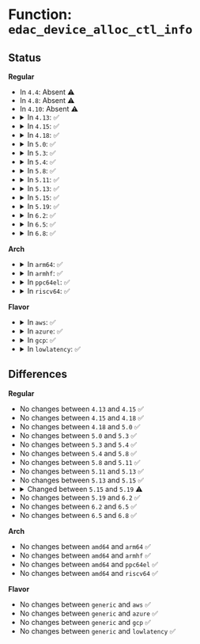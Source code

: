 # Function: <code>edac_device_alloc_ctl_info</code>

## Status
<b>Regular</b>
<ul>
<li>
In <code>4.4</code>: Absent ⚠️
</li>
<li>
In <code>4.8</code>: Absent ⚠️
</li>
<li>
In <code>4.10</code>: Absent ⚠️
</li>
<li>
<details>
<summary>In <code>4.13</code>: ✅</summary>

```c
struct edac_device_ctl_info *edac_device_alloc_ctl_info(unsigned int sz_private, char *edac_device_name, unsigned int nr_instances, char *edac_block_name, unsigned int nr_blocks, unsigned int offset_value, struct edac_dev_sysfs_block_attribute *attrib_spec, unsigned int nr_attrib, int device_index);
```

**Collision:** Unique Global

**Inline:** No

**Transformation:** False

**Instances:**

```
In drivers/edac/edac_device.c (ffffffff8175dc20)
Location: drivers/edac/edac_device.c:50
Inline: False
```
**Symbols:**

```
ffffffff8175dc20-ffffffff8175df5a: edac_device_alloc_ctl_info (STB_GLOBAL)
```
</details>
</li>
<li>
<details>
<summary>In <code>4.15</code>: ✅</summary>

```c
struct edac_device_ctl_info *edac_device_alloc_ctl_info(unsigned int sz_private, char *edac_device_name, unsigned int nr_instances, char *edac_block_name, unsigned int nr_blocks, unsigned int offset_value, struct edac_dev_sysfs_block_attribute *attrib_spec, unsigned int nr_attrib, int device_index);
```

**Collision:** Unique Global

**Inline:** No

**Transformation:** False

**Instances:**

```
In drivers/edac/edac_device.c (ffffffff817cfc90)
Location: drivers/edac/edac_device.c:50
Inline: False
```
**Symbols:**

```
ffffffff817cfc90-ffffffff817cffca: edac_device_alloc_ctl_info (STB_GLOBAL)
```
</details>
</li>
<li>
<details>
<summary>In <code>4.18</code>: ✅</summary>

```c
struct edac_device_ctl_info *edac_device_alloc_ctl_info(unsigned int sz_private, char *edac_device_name, unsigned int nr_instances, char *edac_block_name, unsigned int nr_blocks, unsigned int offset_value, struct edac_dev_sysfs_block_attribute *attrib_spec, unsigned int nr_attrib, int device_index);
```

**Collision:** Unique Global

**Inline:** No

**Transformation:** False

**Instances:**

```
In drivers/edac/edac_device.c (ffffffff81818970)
Location: drivers/edac/edac_device.c:50
Inline: False
```
**Symbols:**

```
ffffffff81818970-ffffffff81818c84: edac_device_alloc_ctl_info (STB_GLOBAL)
```
</details>
</li>
<li>
<details>
<summary>In <code>5.0</code>: ✅</summary>

```c
struct edac_device_ctl_info *edac_device_alloc_ctl_info(unsigned int sz_private, char *edac_device_name, unsigned int nr_instances, char *edac_block_name, unsigned int nr_blocks, unsigned int offset_value, struct edac_dev_sysfs_block_attribute *attrib_spec, unsigned int nr_attrib, int device_index);
```

**Collision:** Unique Global

**Inline:** No

**Transformation:** False

**Instances:**

```
In drivers/edac/edac_device.c (ffffffff81844210)
Location: drivers/edac/edac_device.c:50
Inline: False
```
**Symbols:**

```
ffffffff81844210-ffffffff81844524: edac_device_alloc_ctl_info (STB_GLOBAL)
```
</details>
</li>
<li>
<details>
<summary>In <code>5.3</code>: ✅</summary>

```c
struct edac_device_ctl_info *edac_device_alloc_ctl_info(unsigned int sz_private, char *edac_device_name, unsigned int nr_instances, char *edac_block_name, unsigned int nr_blocks, unsigned int offset_value, struct edac_dev_sysfs_block_attribute *attrib_spec, unsigned int nr_attrib, int device_index);
```

**Collision:** Unique Global

**Inline:** No

**Transformation:** False

**Instances:**

```
In drivers/edac/edac_device.c (ffffffff81887180)
Location: drivers/edac/edac_device.c:50
Inline: False
```
**Symbols:**

```
ffffffff81887180-ffffffff818874a4: edac_device_alloc_ctl_info (STB_GLOBAL)
```
</details>
</li>
<li>
<details>
<summary>In <code>5.4</code>: ✅</summary>

```c
struct edac_device_ctl_info *edac_device_alloc_ctl_info(unsigned int sz_private, char *edac_device_name, unsigned int nr_instances, char *edac_block_name, unsigned int nr_blocks, unsigned int offset_value, struct edac_dev_sysfs_block_attribute *attrib_spec, unsigned int nr_attrib, int device_index);
```

**Collision:** Unique Global

**Inline:** No

**Transformation:** False

**Instances:**

```
In drivers/edac/edac_device.c (ffffffff818b9140)
Location: drivers/edac/edac_device.c:50
Inline: False
```
**Symbols:**

```
ffffffff818b9140-ffffffff818b9464: edac_device_alloc_ctl_info (STB_GLOBAL)
```
</details>
</li>
<li>
<details>
<summary>In <code>5.8</code>: ✅</summary>

```c
struct edac_device_ctl_info *edac_device_alloc_ctl_info(unsigned int sz_private, char *edac_device_name, unsigned int nr_instances, char *edac_block_name, unsigned int nr_blocks, unsigned int offset_value, struct edac_dev_sysfs_block_attribute *attrib_spec, unsigned int nr_attrib, int device_index);
```

**Collision:** Unique Global

**Inline:** No

**Transformation:** False

**Instances:**

```
In drivers/edac/edac_device.c (ffffffff81989920)
Location: drivers/edac/edac_device.c:50
Inline: False
```
**Symbols:**

```
ffffffff81989920-ffffffff81989c46: edac_device_alloc_ctl_info (STB_GLOBAL)
```
</details>
</li>
<li>
<details>
<summary>In <code>5.11</code>: ✅</summary>

```c
struct edac_device_ctl_info *edac_device_alloc_ctl_info(unsigned int sz_private, char *edac_device_name, unsigned int nr_instances, char *edac_block_name, unsigned int nr_blocks, unsigned int offset_value, struct edac_dev_sysfs_block_attribute *attrib_spec, unsigned int nr_attrib, int device_index);
```

**Collision:** Unique Global

**Inline:** No

**Transformation:** False

**Instances:**

```
In drivers/edac/edac_device.c (ffffffff8198d690)
Location: drivers/edac/edac_device.c:50
Inline: False
```
**Symbols:**

```
ffffffff8198d690-ffffffff8198d9b6: edac_device_alloc_ctl_info (STB_GLOBAL)
```
</details>
</li>
<li>
<details>
<summary>In <code>5.13</code>: ✅</summary>

```c
struct edac_device_ctl_info *edac_device_alloc_ctl_info(unsigned int sz_private, char *edac_device_name, unsigned int nr_instances, char *edac_block_name, unsigned int nr_blocks, unsigned int offset_value, struct edac_dev_sysfs_block_attribute *attrib_spec, unsigned int nr_attrib, int device_index);
```

**Collision:** Unique Global

**Inline:** No

**Transformation:** False

**Instances:**

```
In drivers/edac/edac_device.c (ffffffff81971d20)
Location: drivers/edac/edac_device.c:50
Inline: False
```
**Symbols:**

```
ffffffff81971d20-ffffffff81972043: edac_device_alloc_ctl_info (STB_GLOBAL)
```
</details>
</li>
<li>
<details>
<summary>In <code>5.15</code>: ✅</summary>

```c
struct edac_device_ctl_info *edac_device_alloc_ctl_info(unsigned int sz_private, char *edac_device_name, unsigned int nr_instances, char *edac_block_name, unsigned int nr_blocks, unsigned int offset_value, struct edac_dev_sysfs_block_attribute *attrib_spec, unsigned int nr_attrib, int device_index);
```

**Collision:** Unique Global

**Inline:** No

**Transformation:** False

**Instances:**

```
In drivers/edac/edac_device.c (ffffffff81a1a9d0)
Location: drivers/edac/edac_device.c:50
Inline: False
```
**Symbols:**

```
ffffffff81a1a9d0-ffffffff81a1acf3: edac_device_alloc_ctl_info (STB_GLOBAL)
```
</details>
</li>
<li>
<details>
<summary>In <code>5.19</code>: ✅</summary>

```c
struct edac_device_ctl_info *edac_device_alloc_ctl_info(unsigned int pvt_sz, char *dev_name, unsigned int nr_instances, char *blk_name, unsigned int nr_blocks, unsigned int off_val, struct edac_dev_sysfs_block_attribute *attrib_spec, unsigned int nr_attrib, int device_index);
```

**Collision:** Unique Global

**Inline:** No

**Transformation:** False

**Instances:**

```
In drivers/edac/edac_device.c (ffffffff81b83880)
Location: drivers/edac/edac_device.c:54
Inline: False
```
**Symbols:**

```
ffffffff81b83880-ffffffff81b83be6: edac_device_alloc_ctl_info (STB_GLOBAL)
```
</details>
</li>
<li>
<details>
<summary>In <code>6.2</code>: ✅</summary>

```c
struct edac_device_ctl_info *edac_device_alloc_ctl_info(unsigned int pvt_sz, char *dev_name, unsigned int nr_instances, char *blk_name, unsigned int nr_blocks, unsigned int off_val, struct edac_dev_sysfs_block_attribute *attrib_spec, unsigned int nr_attrib, int device_index);
```

**Collision:** Unique Global

**Inline:** No

**Transformation:** False

**Instances:**

```
In drivers/edac/edac_device.c (ffffffff81d22480)
Location: drivers/edac/edac_device.c:57
Inline: False
```
**Symbols:**

```
ffffffff81d22480-ffffffff81d227ec: edac_device_alloc_ctl_info (STB_GLOBAL)
```
</details>
</li>
<li>
<details>
<summary>In <code>6.5</code>: ✅</summary>

```c
struct edac_device_ctl_info *edac_device_alloc_ctl_info(unsigned int pvt_sz, char *dev_name, unsigned int nr_instances, char *blk_name, unsigned int nr_blocks, unsigned int off_val, struct edac_dev_sysfs_block_attribute *attrib_spec, unsigned int nr_attrib, int device_index);
```

**Collision:** Unique Global

**Inline:** No

**Transformation:** False

**Instances:**

```
In drivers/edac/edac_device.c (ffffffff81d8b680)
Location: drivers/edac/edac_device.c:57
Inline: False
```
**Symbols:**

```
ffffffff81d8b680-ffffffff81d8b9e9: edac_device_alloc_ctl_info (STB_GLOBAL)
```
</details>
</li>
<li>
<details>
<summary>In <code>6.8</code>: ✅</summary>

```c
struct edac_device_ctl_info *edac_device_alloc_ctl_info(unsigned int pvt_sz, char *dev_name, unsigned int nr_instances, char *blk_name, unsigned int nr_blocks, unsigned int off_val, struct edac_dev_sysfs_block_attribute *attrib_spec, unsigned int nr_attrib, int device_index);
```

**Collision:** Unique Global

**Inline:** No

**Transformation:** False

**Instances:**

```
In drivers/edac/edac_device.c (ffffffff81e42f00)
Location: drivers/edac/edac_device.c:57
Inline: False
```
**Symbols:**

```
ffffffff81e42f00-ffffffff81e43298: edac_device_alloc_ctl_info (STB_GLOBAL)
```
</details>
</li>
</ul>
<b>Arch</b>
<ul>
<li>
<details>
<summary>In <code>arm64</code>: ✅</summary>

```c
struct edac_device_ctl_info *edac_device_alloc_ctl_info(unsigned int sz_private, char *edac_device_name, unsigned int nr_instances, char *edac_block_name, unsigned int nr_blocks, unsigned int offset_value, struct edac_dev_sysfs_block_attribute *attrib_spec, unsigned int nr_attrib, int device_index);
```

**Collision:** Unique Global

**Inline:** No

**Transformation:** False

**Instances:**

```
In drivers/edac/edac_device.c (ffff800010b112f8)
Location: drivers/edac/edac_device.c:50
Inline: False
Direct callers:
  - drivers/edac/altera_edac.c:altr_edac_a10_device_add
  - drivers/edac/altera_edac.c:altr_edac_device_probe
```
**Symbols:**

```
ffff800010b112f8-ffff800010b115f4: edac_device_alloc_ctl_info (STB_GLOBAL)
```
</details>
</li>
<li>
<details>
<summary>In <code>armhf</code>: ✅</summary>

```c
struct edac_device_ctl_info *edac_device_alloc_ctl_info(unsigned int sz_private, char *edac_device_name, unsigned int nr_instances, char *edac_block_name, unsigned int nr_blocks, unsigned int offset_value, struct edac_dev_sysfs_block_attribute *attrib_spec, unsigned int nr_attrib, int device_index);
```

**Collision:** Unique Global

**Inline:** No

**Transformation:** False

**Instances:**

```
In drivers/edac/edac_device.c (c0bef774)
Location: drivers/edac/edac_device.c:50
Inline: False
Direct callers:
  - drivers/edac/armada_xp_edac.c:aurora_l2_probe
```
**Symbols:**

```
c0bef774-c0befabc: edac_device_alloc_ctl_info (STB_GLOBAL)
```
</details>
</li>
<li>
<details>
<summary>In <code>ppc64el</code>: ✅</summary>

```c
struct edac_device_ctl_info *edac_device_alloc_ctl_info(unsigned int sz_private, char *edac_device_name, unsigned int nr_instances, char *edac_block_name, unsigned int nr_blocks, unsigned int offset_value, struct edac_dev_sysfs_block_attribute *attrib_spec, unsigned int nr_attrib, int device_index);
```

**Collision:** Unique Global

**Inline:** No

**Transformation:** False

**Instances:**

```
In drivers/edac/edac_device.c (c000000000c052d0)
Location: drivers/edac/edac_device.c:50
Inline: False
```
**Symbols:**

```
c000000000c052d0-c000000000c056a4: edac_device_alloc_ctl_info (STB_GLOBAL)
```
</details>
</li>
<li>
<details>
<summary>In <code>riscv64</code>: ✅</summary>

```c
struct edac_device_ctl_info *edac_device_alloc_ctl_info(unsigned int sz_private, char *edac_device_name, unsigned int nr_instances, char *edac_block_name, unsigned int nr_blocks, unsigned int offset_value, struct edac_dev_sysfs_block_attribute *attrib_spec, unsigned int nr_attrib, int device_index);
```

**Collision:** Unique Global

**Inline:** No

**Transformation:** False

**Instances:**

```
In drivers/edac/edac_device.c (ffffffe0006fe23e)
Location: drivers/edac/edac_device.c:50
Inline: False
Direct callers:
  - drivers/edac/sifive_edac.c:sifive_edac_init
```
**Symbols:**

```
ffffffe0006fe23e-ffffffe0006fe4ce: edac_device_alloc_ctl_info (STB_GLOBAL)
```
</details>
</li>
</ul>
<b>Flavor</b>
<ul>
<li>
<details>
<summary>In <code>aws</code>: ✅</summary>

```c
struct edac_device_ctl_info *edac_device_alloc_ctl_info(unsigned int sz_private, char *edac_device_name, unsigned int nr_instances, char *edac_block_name, unsigned int nr_blocks, unsigned int offset_value, struct edac_dev_sysfs_block_attribute *attrib_spec, unsigned int nr_attrib, int device_index);
```

**Collision:** Unique Global

**Inline:** No

**Transformation:** False

**Instances:**

```
In drivers/edac/edac_device.c (ffffffff8185efc0)
Location: drivers/edac/edac_device.c:50
Inline: False
```
**Symbols:**

```
ffffffff8185efc0-ffffffff8185f2e4: edac_device_alloc_ctl_info (STB_GLOBAL)
```
</details>
</li>
<li>
<details>
<summary>In <code>azure</code>: ✅</summary>

```c
struct edac_device_ctl_info *edac_device_alloc_ctl_info(unsigned int sz_private, char *edac_device_name, unsigned int nr_instances, char *edac_block_name, unsigned int nr_blocks, unsigned int offset_value, struct edac_dev_sysfs_block_attribute *attrib_spec, unsigned int nr_attrib, int device_index);
```

**Collision:** Unique Global

**Inline:** No

**Transformation:** False

**Instances:**

```
In drivers/edac/edac_device.c (ffffffff81826590)
Location: drivers/edac/edac_device.c:50
Inline: False
```
**Symbols:**

```
ffffffff81826590-ffffffff818268b4: edac_device_alloc_ctl_info (STB_GLOBAL)
```
</details>
</li>
<li>
<details>
<summary>In <code>gcp</code>: ✅</summary>

```c
struct edac_device_ctl_info *edac_device_alloc_ctl_info(unsigned int sz_private, char *edac_device_name, unsigned int nr_instances, char *edac_block_name, unsigned int nr_blocks, unsigned int offset_value, struct edac_dev_sysfs_block_attribute *attrib_spec, unsigned int nr_attrib, int device_index);
```

**Collision:** Unique Global

**Inline:** No

**Transformation:** False

**Instances:**

```
In drivers/edac/edac_device.c (ffffffff818ae5f0)
Location: drivers/edac/edac_device.c:50
Inline: False
```
**Symbols:**

```
ffffffff818ae5f0-ffffffff818ae914: edac_device_alloc_ctl_info (STB_GLOBAL)
```
</details>
</li>
<li>
<details>
<summary>In <code>lowlatency</code>: ✅</summary>

```c
struct edac_device_ctl_info *edac_device_alloc_ctl_info(unsigned int sz_private, char *edac_device_name, unsigned int nr_instances, char *edac_block_name, unsigned int nr_blocks, unsigned int offset_value, struct edac_dev_sysfs_block_attribute *attrib_spec, unsigned int nr_attrib, int device_index);
```

**Collision:** Unique Global

**Inline:** No

**Transformation:** False

**Instances:**

```
In drivers/edac/edac_device.c (ffffffff818ca880)
Location: drivers/edac/edac_device.c:50
Inline: False
```
**Symbols:**

```
ffffffff818ca880-ffffffff818caba4: edac_device_alloc_ctl_info (STB_GLOBAL)
```
</details>
</li>
</ul>

## Differences
<b>Regular</b>
<ul>
<li>
No changes between <code>4.13</code> and <code>4.15</code> ✅
</li>
<li>
No changes between <code>4.15</code> and <code>4.18</code> ✅
</li>
<li>
No changes between <code>4.18</code> and <code>5.0</code> ✅
</li>
<li>
No changes between <code>5.0</code> and <code>5.3</code> ✅
</li>
<li>
No changes between <code>5.3</code> and <code>5.4</code> ✅
</li>
<li>
No changes between <code>5.4</code> and <code>5.8</code> ✅
</li>
<li>
No changes between <code>5.8</code> and <code>5.11</code> ✅
</li>
<li>
No changes between <code>5.11</code> and <code>5.13</code> ✅
</li>
<li>
No changes between <code>5.13</code> and <code>5.15</code> ✅
</li>
<li>
<details>
<summary>Changed between <code>5.15</code> and <code>5.19</code> ⚠️</summary>
<ul>
<li>
<b>Param added. </b>
<code>unsigned int pvt_sz</code>
</li>
<li>
<b>Param added. </b>
<code>char *dev_name</code>
</li>
<li>
<b>Param added. </b>
<code>char *blk_name</code>
</li>
<li>
<b>Param added. </b>
<code>unsigned int off_val</code>
</li>
<li>
<b>Param removed. </b>
<code>unsigned int sz_private</code>
</li>
<li>
<b>Param removed. </b>
<code>char *edac_device_name</code>
</li>
<li>
<b>Param removed. </b>
<code>char *edac_block_name</code>
</li>
<li>
<b>Param removed. </b>
<code>unsigned int offset_value</code>
</li>
</ul>
</details>
</li>
<li>
No changes between <code>5.19</code> and <code>6.2</code> ✅
</li>
<li>
No changes between <code>6.2</code> and <code>6.5</code> ✅
</li>
<li>
No changes between <code>6.5</code> and <code>6.8</code> ✅
</li>
</ul>
<b>Arch</b>
<ul>
<li>
No changes between <code>amd64</code> and <code>arm64</code> ✅
</li>
<li>
No changes between <code>amd64</code> and <code>armhf</code> ✅
</li>
<li>
No changes between <code>amd64</code> and <code>ppc64el</code> ✅
</li>
<li>
No changes between <code>amd64</code> and <code>riscv64</code> ✅
</li>
</ul>
<b>Flavor</b>
<ul>
<li>
No changes between <code>generic</code> and <code>aws</code> ✅
</li>
<li>
No changes between <code>generic</code> and <code>azure</code> ✅
</li>
<li>
No changes between <code>generic</code> and <code>gcp</code> ✅
</li>
<li>
No changes between <code>generic</code> and <code>lowlatency</code> ✅
</li>
</ul>
